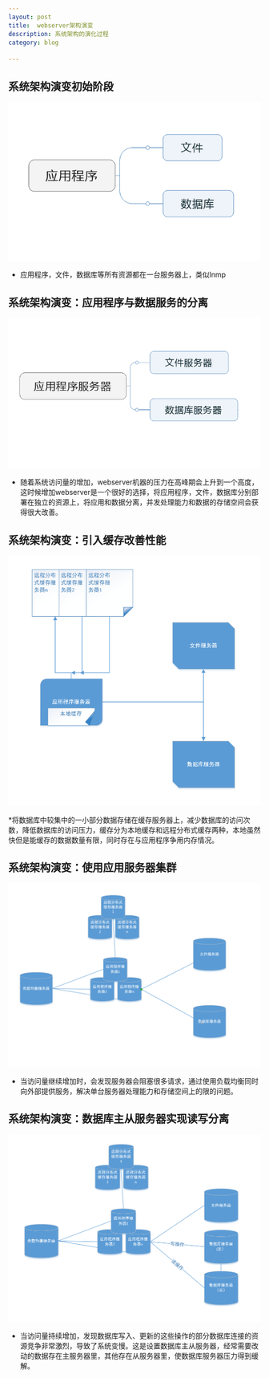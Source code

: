 ```yaml
---
layout: post
title:  webserver架构演变
description: 系统架构的演化过程
category: blog

---
```

## 系统架构演变初始阶段
![webserver-1](/images/webserver/webserver-1.PNG)

* 应用程序，文件，数据库等所有资源都在一台服务器上，类似lnmp

## 系统架构演变：应用程序与数据服务的分离
![webserver-2](/images/webserver/webserver-2.PNG)

* 随着系统访问量的增加，webserver机器的压力在高峰期会上升到一个高度，这时候增加webserver是一个很好的选择，将应用程序，文件，数据库分别部署在独立的资源上，将应用和数据分离，并发处理能力和数据的存储空间会获得很大改善。

## 系统架构演变：引入缓存改善性能
![webserver-3](/images/webserver/webserver-3.PNG)

*将数据库中较集中的一小部分数据存储在缓存服务器上，减少数据库的访问次数，降低数据库的访问压力，缓存分为本地缓存和远程分布式缓存两种，本地虽然快但是能缓存的数据数量有限，同时存在与应用程序争用内存情况。

## 系统架构演变：使用应用服务器集群
![webserver-4](/images/webserver/webserver-4.PNG)

* 当访问量继续增加时，会发现服务器会阻塞很多请求，通过使用负载均衡同时向外部提供服务，解决单台服务器处理能力和存储空间上的限的问题。

## 系统架构演变：数据库主从服务器实现读写分离
![webserver-5](/images/webserver/webserver-5.PNG)

* 当访问量持续增加，发现数据库写入、更新的这些操作的部分数据库连接的资源竞争非常激烈，导致了系统变慢。这是设置数据库主从服务器，经常需要改动的数据存在主服务器里，其他存在从服务器里，使数据库服务器压力得到缓解。

